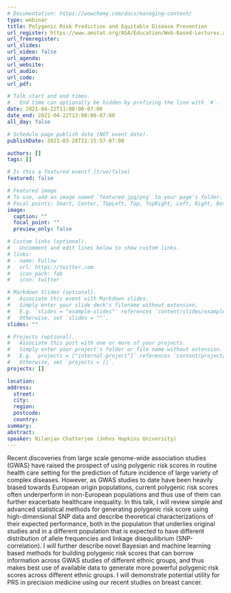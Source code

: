 ```yaml
---
# Documentation: https://wowchemy.com/docs/managing-content/
type: webinar
title: Polygenic Risk Prediction and Equitable Disease Prevention
url_register: https://www.amstat.org/ASA/Education/Web-Based-Lectures.aspx#PRPEDP
url_freeregister: 
url_slides:
url_video: false
url_agenda:
url_website:
url_audio:
url_code:
url_pdf:

# Talk start and end times.
#   End time can optionally be hidden by prefixing the line with `#`.
date: 2021-04-22T11:00:00-07:00
date_end: 2021-04-22T13:00:00-07:00
all_day: false

# Schedule page publish date (NOT event date).
publishDate: 2021-03-28T21:15:57-07:00

authors: []
tags: []

# Is this a featured event? (true/false)
featured: false

# Featured image
# To use, add an image named `featured.jpg/png` to your page's folder. 
# Focal points: Smart, Center, TopLeft, Top, TopRight, Left, Right, BottomLeft, Bottom, BottomRight.
image:
  caption: ""
  focal_point: ""
  preview_only: false

# Custom links (optional).
#   Uncomment and edit lines below to show custom links.
# links:
# - name: Follow
#   url: https://twitter.com
#   icon_pack: fab
#   icon: twitter

# Markdown Slides (optional).
#   Associate this event with Markdown slides.
#   Simply enter your slide deck's filename without extension.
#   E.g. `slides = "example-slides"` references `content/slides/example-slides.md`.
#   Otherwise, set `slides = ""`.
slides: ""

# Projects (optional).
#   Associate this post with one or more of your projects.
#   Simply enter your project's folder or file name without extension.
#   E.g. `projects = ["internal-project"]` references `content/project/deep-learning/index.md`.
#   Otherwise, set `projects = []`.
projects: []

location:
address:
  street:
  city:
  region:
  postcode:
  country:
summary:
abstract:
speaker: Nilanjan Chatterjee (Johns Hopkins University)
---
```

<!--more-->
Recent discoveries from large scale genome-wide association studies (GWAS) have raised the prospect of using polygenic risk scores in routine health care setting for the prediction of future incidence of large variety of complex diseases. However, as GWAS studies to date have been heavily biased towards European origin populations, current polygenic risk scores often underperform in non-European populations and thus use of them can further exacerbate healthcare inequality. In this talk, I will review simple and advanced statistical methods for generating polygenic risk score using high-dimensional SNP data and describe theoretical characterizations of their expected performance, both in the population that underlies original studies and in a different population that is expected to have different distribution of allele frequencies and linkage disequilibrium (SNP-correlation). I will further describe novel Bayesian and machine learning based methods for building polygenic risk scores that can borrow information across GWAS studies of different ethnic groups, and thus makes best use of available data to generate more powerful polygenic risk scores across different ethnic groups. I will demonstrate potential utility for PRS in precision medicine using our recent studies on breast cancer.